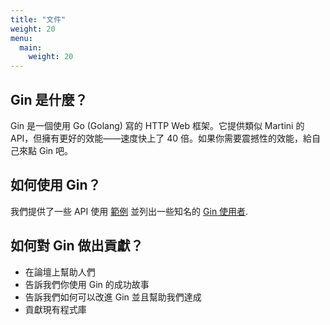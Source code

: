 ```yaml
---
title: "文件"
weight: 20
menu:
  main:
    weight: 20
---
```


## Gin 是什麼？

Gin 是一個使用 Go (Golang) 寫的 HTTP Web 框架。它提供類似 Martini 的 API，但擁有更好的效能——速度快上了 40 倍。如果你需要震撼性的效能，給自己來點 Gin 吧。

## 如何使用 Gin？

我們提供了一些 API 使用 [範例](https://github.com/gin-gonic/examples) 並列出一些知名的 [Gin 使用者](./users).

## 如何對 Gin 做出貢獻？

* 在論壇上幫助人們
* 告訴我們你使用 Gin 的成功故事
* 告訴我們如何可以改進 Gin 並且幫助我們達成
* 貢獻現有程式庫
